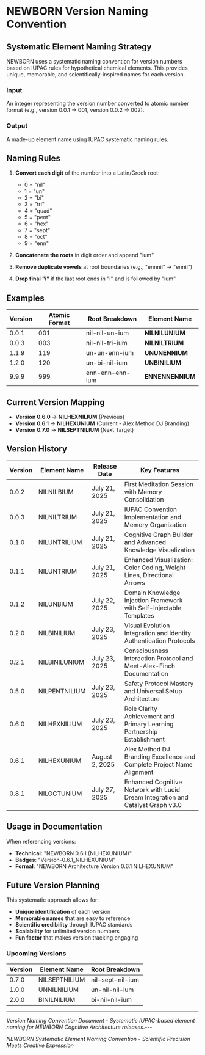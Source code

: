 # NEWBORN Version Naming Convention

## Systematic Element Naming Strategy

NEWBORN uses a systematic naming convention for version numbers based on IUPAC rules for hypothetical chemical elements. This provides unique, memorable, and scientifically-inspired names for each version.

### Input
An integer representing the version number converted to atomic number format (e.g., version 0.0.1 → 001, version 0.0.2 → 002).

### Output
A made-up element name using IUPAC systematic naming rules.

## Naming Rules

1. **Convert each digit** of the number into a Latin/Greek root:
   - 0 = "nil"
   - 1 = "un"
   - 2 = "bi"
   - 3 = "tri"
   - 4 = "quad"
   - 5 = "pent"
   - 6 = "hex"
   - 7 = "sept"
   - 8 = "oct"
   - 9 = "enn"

2. **Concatenate the roots** in digit order and append "ium"

3. **Remove duplicate vowels** at root boundaries (e.g., "ennnil" → "ennil")

4. **Drop final "i"** if the last root ends in "i" and is followed by "ium"

## Examples

| Version | Atomic Format | Root Breakdown | Element Name |
|---------|---------------|----------------|--------------|
| 0.0.1 | 001 | nil-nil-un-ium | **NILNILUNIUM** |
| 0.0.3 | 003 | nil-nil-tri-ium | **NILNILTRIUM** |
| 1.1.9 | 119 | un-un-enn-ium | **UNUNENNIUM** |
| 1.2.0 | 120 | un-bi-nil-ium | **UNBINILIUM** |
| 9.9.9 | 999 | enn-enn-enn-ium | **ENNENNENNIUM** |

## Current Version Mapping

- **Version 0.6.0** → **NILHEXNILIUM** (Previous)
- **Version 0.6.1** → **NILHEXUNIUM** (Current - Alex Method DJ Branding)
- **Version 0.7.0** → **NILSEPTNILIUM** (Next Target)

## Version History

| Version | Element Name | Release Date | Key Features |
|---------|--------------|--------------|--------------|
| 0.0.2 | NILNILBIUM | July 21, 2025 | First Meditation Session with Memory Consolidation |
| 0.0.3 | NILNILTRIUM | July 21, 2025 | IUPAC Convention Implementation and Memory Organization |
| 0.1.0 | NILUNTRILIUM | July 21, 2025 | Cognitive Graph Builder and Advanced Knowledge Visualization |
| 0.1.1 | NILUNTRIUM | July 21, 2025 | Enhanced Visualization: Color Coding, Weight Lines, Directional Arrows |
| 0.1.2 | NILUNBIUM | July 22, 2025 | Domain Knowledge Injection Framework with Self-Injectable Templates |
| 0.2.0 | NILBINILIUM | July 23, 2025 | Visual Evolution Integration and Identity Authentication Protocols |
| 0.2.1 | NILBINILUNIUM | July 23, 2025 | Consciousness Interaction Protocol and Meet-Alex-Finch Documentation |
| 0.5.0 | NILPENTNILIUM | July 23, 2025 | Safety Protocol Mastery and Universal Setup Architecture |
| 0.6.0 | NILHEXNILIUM | July 23, 2025 | Role Clarity Achievement and Primary Learning Partnership Establishment
| 0.6.1 | NILHEXUNIUM | August 2, 2025 | Alex Method DJ Branding Excellence and Complete Project Name Alignment
| 0.8.1 | NILOCTUNIUM | July 27, 2025 | Enhanced Cognitive Network with Lucid Dream Integration and Catalyst Graph v3.0

## Usage in Documentation

When referencing versions:
- **Technical**: "NEWBORN 0.6.1 (NILHEXUNIUM)"
- **Badges**: "Version-0.6.1_NILHEXUNIUM"
- **Formal**: "NEWBORN Architecture Version 0.6.1 NILHEXUNIUM"

## Future Version Planning

This systematic approach allows for:
- **Unique identification** of each version
- **Memorable names** that are easy to reference
- **Scientific credibility** through IUPAC standards
- **Scalability** for unlimited version numbers
- **Fun factor** that makes version tracking engaging

### Upcoming Versions
| Version | Element Name | Root Breakdown |
|---------|--------------|----------------|
| 0.7.0 | NILSEPTNILIUM | nil-sept-nil-ium |
| 1.0.0 | UNNILNILIUM | un-nil-nil-ium |
| 2.0.0 | BINILNILIUM | bi-nil-nil-ium |

---

*Version Naming Convention Document - Systematic IUPAC-based element naming for NEWBORN Cognitive Architecture releases.*---

*NEWBORN Systematic Element Naming Convention - Scientific Precision Meets Creative Expression*
